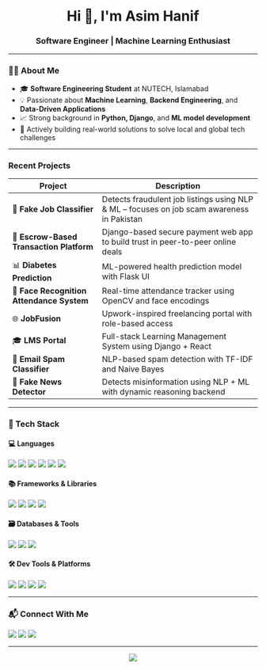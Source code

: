 <h1 align="center">Hi 👋, I'm Asim Hanif</h1>
<h3 align="center">Software Engineer | Machine Learning Enthusiast</h3>

---

### 👨‍💻 About Me

- 🎓 **Software Engineering Student** at NUTECH, Islamabad  
- 💡 Passionate about **Machine Learning**, **Backend Engineering**, and **Data-Driven Applications**
- 📈 Strong background in **Python, Django**, and **ML model development**
- 🧠 Actively building real-world solutions to solve local and global tech challenges

---

### Recent Projects

| Project | Description |
|--------|-------------|
| 🔐 **Fake Job Classifier** | Detects fraudulent job listings using NLP & ML – focuses on job scam awareness in Pakistan |
| 🤝 **Escrow-Based Transaction Platform** | Django-based secure payment web app to build trust in peer-to-peer online deals |
| 📊 **Diabetes Prediction** | ML-powered health prediction model with Flask UI |
| 📸 **Face Recognition Attendance System** | Real-time attendance tracker using OpenCV and face encodings |
| 🌐 **JobFusion** | Upwork-inspired freelancing portal with role-based access |
| 🎓 **LMS Portal** | Full-stack Learning Management System using Django + React |
| 📧 **Email Spam Classifier** | NLP-based spam detection with TF-IDF and Naive Bayes |
| 📰 **Fake News Detector** | Detects misinformation using NLP + ML with dynamic reasoning backend |

---

### 🚀 Tech Stack

#### 💻 Languages
<p>
  <img src="https://img.shields.io/badge/Python-3776AB?style=for-the-badge&logo=python&logoColor=white"/>
  <img src="https://img.shields.io/badge/Java-007396?style=for-the-badge&logo=java&logoColor=white"/>
  <img src="https://img.shields.io/badge/C++-00599C?style=for-the-badge&logo=c%2B%2B&logoColor=white"/>
  <img src="https://img.shields.io/badge/HTML5-E34F26?style=for-the-badge&logo=html5&logoColor=white"/>
  <img src="https://img.shields.io/badge/CSS3-1572B6?style=for-the-badge&logo=css3&logoColor=white"/>
  <img src="https://img.shields.io/badge/JavaScript-F7DF1E?style=for-the-badge&logo=javascript&logoColor=black"/>
</p>

#### 📚 Frameworks & Libraries
<p>
  <img src="https://img.shields.io/badge/Django-092E20?style=for-the-badge&logo=django&logoColor=white"/>
  <img src="https://img.shields.io/badge/Flask-000000?style=for-the-badge&logo=flask&logoColor=white"/>
  <img src="https://img.shields.io/badge/React-20232A?style=for-the-badge&logo=react&logoColor=61DAFB"/>
  <img src="https://img.shields.io/badge/Bootstrap-7952B3?style=for-the-badge&logo=bootstrap&logoColor=white"/>
</p>

#### 🗃️ Databases & Tools
<p>
  <img src="https://img.shields.io/badge/MySQL-4479A1?style=for-the-badge&logo=mysql&logoColor=white"/>
  <img src="https://img.shields.io/badge/PostgreSQL-4169E1?style=for-the-badge&logo=postgresql&logoColor=white"/>
  <img src="https://img.shields.io/badge/XAMPP-FB7A24?style=for-the-badge&logo=xampp&logoColor=white"/>
</p>

#### 🛠️ Dev Tools & Platforms
<p>
  <img src="https://img.shields.io/badge/VSCode-007ACC?style=for-the-badge&logo=visualstudiocode&logoColor=white"/>
  <img src="https://img.shields.io/badge/Git-F05032?style=for-the-badge&logo=git&logoColor=white"/>
  <img src="https://img.shields.io/badge/GitHub-100000?style=for-the-badge&logo=github&logoColor=white"/>
  <img src="https://img.shields.io/badge/Canva-00C4CC?style=for-the-badge&logo=canva&logoColor=white"/>
</p>

---

### 📬 Connect With Me

<p>
  <a href="mailto:asimjutt2003@gmail.com"><img src="https://img.shields.io/badge/Gmail-D14836?style=for-the-badge&logo=gmail&logoColor=white"/></a>
  <a href="https://linkedin.com/in/masimhanif"><img src="https://img.shields.io/badge/LinkedIn-0077B5?style=for-the-badge&logo=linkedin&logoColor=white"/></a>
  <a href="https://github.com/codedbyasim"><img src="https://img.shields.io/badge/GitHub-100000?style=for-the-badge&logo=github&logoColor=white"/></a>
</p>

---

<p align="center">
  <img src="https://github-readme-stats.vercel.app/api/top-langs/?username=codedbyasim&layout=compact&theme=radical&hide_border=true" />
</p>
